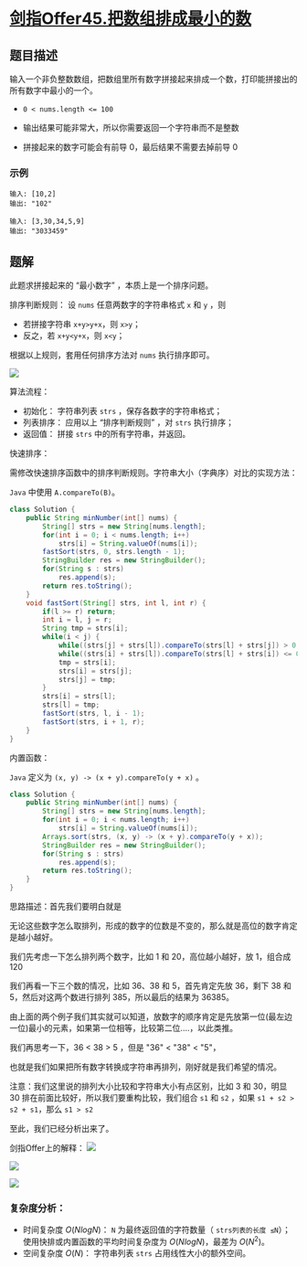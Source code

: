 # [剑指Offer45.把数组排成最小的数](https://leetcode-cn.com/problems/ba-shu-zu-pai-cheng-zui-xiao-de-shu-lcof/)
## 题目描述
输入一个非负整数数组，把数组里所有数字拼接起来排成一个数，打印能拼接出的所有数字中最小的一个。

- `0 < nums.length <= 100`

- 输出结果可能非常大，所以你需要返回一个字符串而不是整数
- 拼接起来的数字可能会有前导 0，最后结果不需要去掉前导 0
### 示例
```
输入: [10,2]
输出: "102"
```
```
输入: [3,30,34,5,9]
输出: "3033459"
```
## 题解
此题求拼接起来的 “最小数字” ，本质上是一个排序问题。

排序判断规则： 设 `nums` 任意两数字的字符串格式 `x` 和 `y` ，则
- 若拼接字符串 `x+y>y+x`，则 `x>y`；
- 反之，若 `x+y<y+x`，则 `x<y`；

根据以上规则，套用任何排序方法对 `nums` 执行排序即可。

![](https://picgp.oss-cn-beijing.aliyuncs.com/img/20200924224628.png)

算法流程：
- 初始化： 字符串列表 `strs` ，保存各数字的字符串格式；
- 列表排序： 应用以上 “排序判断规则” ，对 `strs` 执行排序；
- 返回值： 拼接 `strs` 中的所有字符串，并返回。

快速排序：

需修改快速排序函数中的排序判断规则。字符串大小（字典序）对比的实现方法：

`Java` 中使用 `A.compareTo(B)`。

```java
class Solution {
    public String minNumber(int[] nums) {
        String[] strs = new String[nums.length];
        for(int i = 0; i < nums.length; i++)
            strs[i] = String.valueOf(nums[i]);
        fastSort(strs, 0, strs.length - 1);
        StringBuilder res = new StringBuilder();
        for(String s : strs)
            res.append(s);
        return res.toString();
    }
    void fastSort(String[] strs, int l, int r) {
        if(l >= r) return;
        int i = l, j = r;
        String tmp = strs[i];
        while(i < j) {
            while((strs[j] + strs[l]).compareTo(strs[l] + strs[j]) > 0 && i < j) j--;
            while((strs[i] + strs[l]).compareTo(strs[l] + strs[i]) <= 0 && i < j) i++;
            tmp = strs[i];
            strs[i] = strs[j];
            strs[j] = tmp;
        }
        strs[i] = strs[l];
        strs[l] = tmp;
        fastSort(strs, l, i - 1);
        fastSort(strs, i + 1, r);
    }
}
```

内置函数：

`Java` 定义为 `(x, y) -> (x + y).compareTo(y + x)` 。

```java
class Solution {
    public String minNumber(int[] nums) {
        String[] strs = new String[nums.length];
        for(int i = 0; i < nums.length; i++) 
            strs[i] = String.valueOf(nums[i]);
        Arrays.sort(strs, (x, y) -> (x + y).compareTo(y + x));
        StringBuilder res = new StringBuilder();
        for(String s : strs)
            res.append(s);
        return res.toString();
    }
}
```
思路描述：首先我们要明白就是

无论这些数字怎么取排列，形成的数字的位数是不变的，那么就是高位的数字肯定是越小越好。

我们先考虑一下怎么排列两个数字，比如 1 和 20，高位越小越好，放 1，组合成 120

我们再看一下三个数的情况，比如 36、38 和 5，首先肯定先放 36，剩下 38 和 5，然后对这两个数进行排列 385，所以最后的结果为 36385。

由上面的两个例子我们其实就可以知道，放数字的顺序肯定是先放第一位(最左边一位)最小的元素，如果第一位相等，比较第二位....，以此类推。

我们再思考一下，36 < 38 > 5 ，但是 "36" < "38" < "5"，

也就是我们如果把所有数字转换成字符串再排列，刚好就是我们希望的情况。

注意：我们这里说的排列大小比较和字符串大小有点区别，比如 3 和 30，明显 30 排在前面比较好，所以我们要重构比较，我们组合 `s1` 和 `s2` ，如果 `s1 + s2 > s2 + s1`，那么 `s1 > s2`

至此，我们已经分析出来了。

剑指Offer上的解释：
![](https://picgp.oss-cn-beijing.aliyuncs.com/img/20200924225756.png)

![](https://picgp.oss-cn-beijing.aliyuncs.com/img/20200924225814.png)

![](https://picgp.oss-cn-beijing.aliyuncs.com/img/20200924225825.png)

### 复杂度分析：
- 时间复杂度 $O(NlogN)$： `N` 为最终返回值的字符数量（ `strs列表的长度 ≤N`）；使用快排或内置函数的平均时间复杂度为 $O(NlogN)$，最差为 $O(N^2)$。
- 空间复杂度 $O(N)$： 字符串列表 `strs` 占用线性大小的额外空间。

